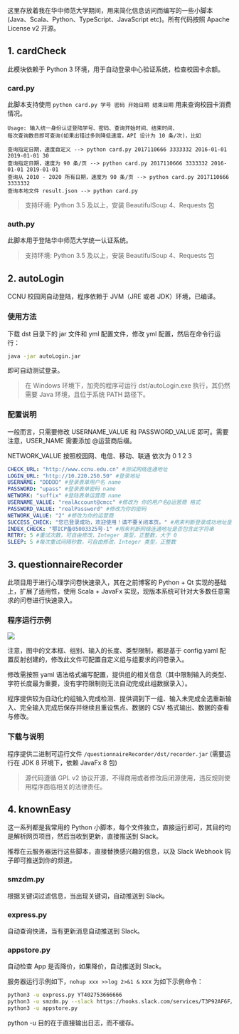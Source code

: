 这里存放着我在华中师范大学期间，用来简化信息访问而编写的一些小脚本(Java、Scala、Python、TypeScript、JavaScript etc)。所有代码按照 Apache License v2 开源。

## 1. cardCheck

此模块依赖于 Python 3 环境，用于自动登录中心验证系统，检查校园卡余额。

### card.py

此脚本支持使用 `python card.py 学号 密码 开始日期 结束日期` 用来查询校园卡消费情况。


    Usage: 输入统一身份认证登陆学号、密码、查询开始时间、结束时间、
    每次查询数目即可查询(如果出错过多则降低速度，API 设计为 10 条/次)，比如

    查询指定日期，速度自定义 --> python card.py 2017110666 3333332 2016-01-01 2019-01-01 30
    查询指定日期，速度为 90 条/页 --> python card.py 2017110666 3333332 2016-01-01 2019-01-01
    查询从 2010 - 2020 所有日期，速度为 90 条/页 --> python card.py 2017110666 3333332
    查询本地文件 result.json --> python card.py

> 支持环境: Python 3.5 及以上，安装 BeautifulSoup 4、Requests 包

### auth.py

此脚本用于登陆华中师范大学统一认证系统。

> 支持环境: Python 3.5 及以上，安装 BeautifulSoup 4、Requests 包


## 2. autoLogin

CCNU 校园网自动登陆，程序依赖于 JVM（JRE 或者 JDK）环境，已编译。

### 使用方法

下载 dst 目录下的 jar 文件和 yml 配置文件，修改 yml 配置，然后在命令行运行：

```bash
java -jar autoLogin.jar
```

即可自动测试登录。

> 在 Windows 环境下，加壳的程序可运行 dst/autoLogin.exe 执行，其仍然需要 Java 环境，且位于系统 PATH 路径下。

### 配置说明

一般而言，只需要修改 USERNAME_VALUE 和 PASSWORD_VALUE 即可。需要注意，USER_NAME 需要添加 @运营商后缀。

NETWORK_VALUE 按照校园网、电信、移动、联通 依次为 0 1 2 3

```yaml
CHECK_URL: "http://www.ccnu.edu.cn" #测试网络连通地址
LOGIN_URL: "http://10.220.250.50" #登录地址
USERNAME: "DDDDD" #登录表单用户名 name
PASSWORD: "upass" #登录表单密码 name
NETWORK: "suffix" #登陆表单运营商 name
USERNAME_VALUE: "realAccount@cmcc" #修改为 你的用户名@运营商 格式
PASSWORD_VALUE: "realPassword" #修改为你的密码
NETWORK_VALUE: "2" #修改为你的运营商
SUCCESS_CHECK: "您已登录成功，欢迎使用！请不要关闭本页。" #用来判断登录成功地址是否包含此字符串
INDEX_CHECK: "鄂ICP备05003325号-1" #用来判断网络连通地址是否包含此字符串
RETRY: 5 #重试次数，可自由修改，Integer 类型，正整数，大于 0
SLEEP: 5 #每次重试间隔秒数，可自由修改，Integer 类型，正整数
```

## 3. questionnaireRecorder

此项目用于进行心理学问卷快速录入，其在之前博客的 Python + Qt 实现的基础上，扩展了适用性，使用 Scala + JavaFx 实现，现版本系统可针对大多数任意需求的问卷进行快速录入。

### 程序运行示例

![](http://static2.mazhangjing.com/20190717/f4ec269_2019-07-1721.25.35.gif)

注意，图中的文本框、组别、输入的长度、类型限制，都是基于 config.yaml 配置反射创建的，修改此文件可配置自定义组与组要求的问卷录入。

修改需按照 yaml 语法格式编写配置，提供组的相关信息（其中限制输入的类型、字符长度最为重要，没有字符限制则无法自动完成此组数据录入）。

程序提供较为自动化的组输入完成检测、提供调到下一组、输入未完成全选重新输入、完全输入完成后保存并继续且重设焦点、数据的 CSV 格式输出、数据的查看与修改。

### 下载与说明 

程序提供二进制可运行文件 `/questionnaireRecorder/dst/recorder.jar` (需要运行在 JDK 8 环境下，依赖 JavaFx 8 包)

> 源代码遵循 GPL v2 协议开源，不得商用或者修改后闭源使用，违反规则使用程序面临相关的法律责任。

## 4. knownEasy

这一系列都是我常用的 Python 小脚本，每个文件独立，直接运行即可，其目的均是解析网页项目，然后当收到更新，直接推送到 Slack。

推荐在云服务器运行这些脚本，直接替换感兴趣的信息，以及 Slack Webhook 钩子即可推送到你的频道。

### smzdm.py

根据关键词过滤信息，当出现关键词，自动推送到 Slack。

### express.py

自动查询快递，当有更新消息自动推送到 Slack。

### appstore.py

自动检查 App 是否降价，如果降价，自动推送到 Slack。

服务器运行示例如下，`nohup xxx >>log 2>&1 &` xxx 为如下示例命令：

```sh
python3 -u express.py YT402753666666
python3 -u smzdm.py --slack https://hooks.slack.com/services/T3P92AF6F/BMBE85T3Q/xxxx iPhone 8|iPhone 7|  Watch|小爱|米家|小度|优衣库|UNIQLO
python3 -u appstore.py
```

python -u 目的在于直接输出日志，而不缓存。